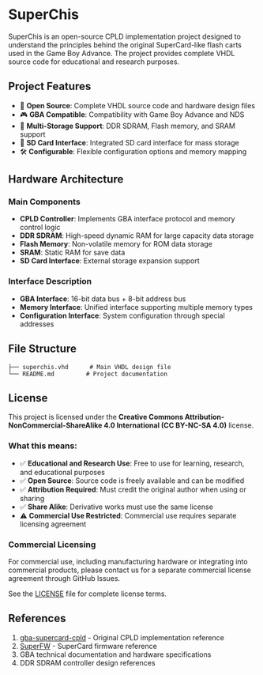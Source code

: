 # SuperChis

SuperChis is an open-source CPLD implementation project designed to understand the principles behind the original SuperCard-like flash carts used in the Game Boy Advance. The project provides complete VHDL source code for educational and research purposes.

## Project Features

- 🔧 **Open Source**: Complete VHDL source code and hardware design files
- 🎮 **GBA Compatible**: Compatibility with Game Boy Advance and NDS
- 💾 **Multi-Storage Support**: DDR SDRAM, Flash memory, and SRAM support
- 💾 **SD Card Interface**: Integrated SD card interface for mass storage
- 🛠️ **Configurable**: Flexible configuration options and memory mapping

## Hardware Architecture

### Main Components
- **CPLD Controller**: Implements GBA interface protocol and memory control logic
- **DDR SDRAM**: High-speed dynamic RAM for large capacity data storage
- **Flash Memory**: Non-volatile memory for ROM data storage
- **SRAM**: Static RAM for save data
- **SD Card Interface**: External storage expansion support

### Interface Description
- **GBA Interface**: 16-bit data bus + 8-bit address bus
- **Memory Interface**: Unified interface supporting multiple memory types
- **Configuration Interface**: System configuration through special addresses

## File Structure

```
├── superchis.vhd      # Main VHDL design file
└── README.md         # Project documentation
```

## License

This project is licensed under the **Creative Commons Attribution-NonCommercial-ShareAlike 4.0 International (CC BY-NC-SA 4.0)** license.

### What this means:

- ✅ **Educational and Research Use**: Free to use for learning, research, and educational purposes
- ✅ **Open Source**: Source code is freely available and can be modified
- ✅ **Attribution Required**: Must credit the original author when using or sharing
- ✅ **Share Alike**: Derivative works must use the same license
- ⚠️ **Commercial Use Restricted**: Commercial use requires separate licensing agreement

### Commercial Licensing

For commercial use, including manufacturing hardware or integrating into commercial products, please contact us for a separate commercial license agreement through GitHub Issues.

See the [LICENSE](LICENSE) file for complete license terms.

## References

1. [gba-supercard-cpld](https://github.com/davidgfnet/gba-supercard-cpld) - Original CPLD implementation reference
2. [SuperFW](https://github.com/davidgfnet/superfw) - SuperCard firmware reference
3. GBA technical documentation and hardware specifications
4. DDR SDRAM controller design references
